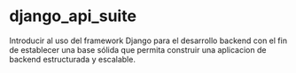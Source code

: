 # django_api_suite
Introducir al uso del framework Django para el desarrollo backend con el fin de establecer una base sólida que permita construir una aplicacion de backend estructurada y escalable.
